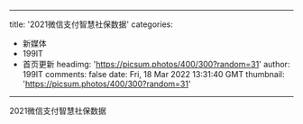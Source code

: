 
---
title: '2021微信支付智慧社保数据'
categories: 
 - 新媒体
 - 199IT
 - 首页更新
headimg: 'https://picsum.photos/400/300?random=31'
author: 199IT
comments: false
date: Fri, 18 Mar 2022 13:31:40 GMT
thumbnail: 'https://picsum.photos/400/300?random=31'
---

<div>   
2021微信支付智慧社保数据  
</div>
            